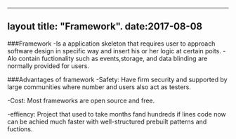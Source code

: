 
---
layout
title: "Framework".
date:2017-08-08
---

###Framework
-Is a application skeleton that requires  user to approach software design in specific way and insert his or her logic at certain poits.
-Alo contain fuctionality  such as events,storage, and data blinding  are  normally provided for users.

###Advantages of framework
-Safety: Have firm security  and supported  by large  communities  where number and users  also act as testers.

-Cost: Most frameworks are open source and free.

-effiency: Project  that used to take months fand hundreds if lines code now can be achied  much faster with well-structured prebuilt patterns and fuctions.
